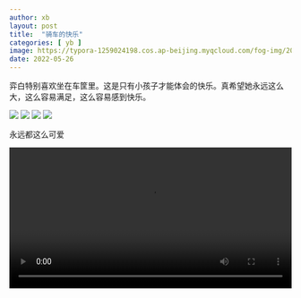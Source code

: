 ```yaml
---
author: xb
layout: post
title:  "骑车的快乐"
categories: [ yb ]
image: https://typora-1259024198.cos.ap-beijing.myqcloud.com/fog-img/2022-05-27-post.jpeg
date: 2022-05-26
---
```




弈白特别喜欢坐在车筐里。这是只有小孩子才能体会的快乐。真希望她永远这么大，这么容易满足，这么容易感到快乐。

<div class="article-img-wrapper">
   <img src="https://typora-1259024198.cos.ap-beijing.myqcloud.com/fog-img/2022-05-27-01.jpeg">
   <img src="https://typora-1259024198.cos.ap-beijing.myqcloud.com/fog-img/2022-05-27-02.jpeg">
   <img src="https://typora-1259024198.cos.ap-beijing.myqcloud.com/fog-img/2022-05-27-03.jpeg">
   <img src="https://typora-1259024198.cos.ap-beijing.myqcloud.com/fog-img/2022-05-27-04.jpeg">
   <p class="caption">永远都这么可爱</p>
</div>


<video width="100%" controls>
  <source src="https://typora-1259024198.cos.ap-beijing.myqcloud.com/fog-video/joy-of-riding.mp4" type="video/mp4">
</video>


